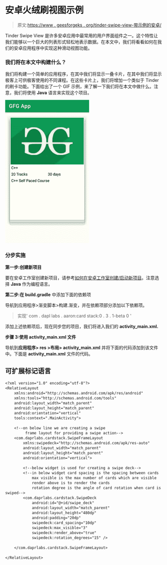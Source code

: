 # 安卓火绒刷视图示例

> 原文:[https://www . geesforgeks . org/tinder-swipe-view-带示例的安卓/](https://www.geeksforgeeks.org/tinder-swipe-view-with-example-in-android/)

Tinder Swipe View 是许多安卓应用中最常用的用户界面组件之一。这个特性让我们能够以一个巨大的列表形式轻松地表示数据。在本文中，我们将看看如何在我们的安卓应用程序中实现这种滑动视图功能。

### 我们将在本文中构建什么？

我们将构建一个简单的应用程序，在其中我们将显示一叠卡片，在其中我们将显示极客上可供极客使用的不同课程。在这些卡片上，我们将增加一个类似于 Tinder 的刷卡功能。下面给出了一个 GIF 示例，来了解一下我们将在本文中做什么。注意，我们将使用 **Java** 语言来实现这个项目。

![Tinder Swipe View with Example in Android Sample GIF](img/f5f899679ef6bb6fbc5a45678194727a.png)

### **分步实施**

**第一步:创建新项目**

要在安卓工作室创建新项目，请参考[如何在安卓工作室创建/启动新项目](https://www.geeksforgeeks.org/android-how-to-create-start-a-new-project-in-android-studio/)。注意选择 **Java** 作为编程语言。

**第二步:在 build.gradle** 中添加下面的依赖项

导航到应用程序>渐变脚本>构建.渐变，并在依赖项部分添加以下依赖项。

> 实现' com . dapl labs . aaron:card stack:0 . 3 . 1-beta 0 '

添加上述依赖项后，现在同步您的项目，我们将进入我们的 **activity_main.xml.**

**步骤 3:使用 activity_main.xml 文件**

导航到**应用程序> res >布局> activity_main.xml** 并将下面的代码添加到该文件中。下面是 **activity_main.xml** 文件的代码。

## 可扩展标记语言

```
<?xml version="1.0" encoding="utf-8"?>
<RelativeLayout 
    xmlns:android="http://schemas.android.com/apk/res/android"
    xmlns:tools="http://schemas.android.com/tools"
    android:layout_width="match_parent"
    android:layout_height="match_parent"
    android:orientation="vertical"
    tools:context=".MainActivity">

    <!--on below line we are creating a swipe
         frame layout for providing a swipe action-->
    <com.daprlabs.cardstack.SwipeFrameLayout 
        xmlns:swipedeck="http://schemas.android.com/apk/res-auto"
        android:layout_width="match_parent"
        android:layout_height="match_parent"
        android:orientation="vertical">

        <!--below widget is used for creating a swipe deck-->
        <!--in below widget card spacing is the spacing between cards
            max visible is the max number of cards which are visible
            render above is to render the cards
            rotation degree is the angle of card rotation when card is swiped-->
        <com.daprlabs.cardstack.SwipeDeck
            android:id="@+id/swipe_deck"
            android:layout_width="match_parent"
            android:layout_height="480dp"
            android:padding="20dp"
            swipedeck:card_spacing="10dp"
            swipedeck:max_visible="3"
            swipedeck:render_above="true"
            swipedeck:rotation_degrees="15" />

    </com.daprlabs.cardstack.SwipeFrameLayout>

</RelativeLayout>
```